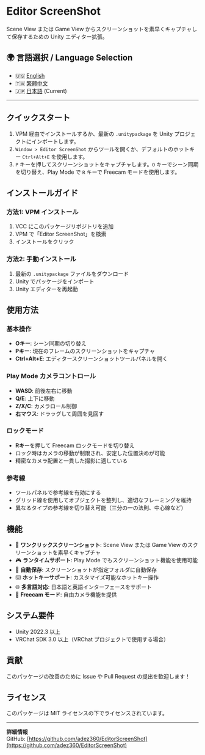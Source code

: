 # Editor ScreenShot

Scene View または Game View からスクリーンショットを素早くキャプチャして保存するための Unity エディター拡張。

## 🌍 言語選択 / Language Selection

- 🇺🇸 [English](../README.md)
- 🇹🇼 [繁體中文](README-zh-TW.md)
- 🇯🇵 [日本語](README-ja.md) (Current)

---

## クイックスタート

1. VPM 経由でインストールするか、最新の `.unitypackage` を Unity プロジェクトにインポートします。
2. `Window > Editor ScreenShot` からツールを開くか、デフォルトのホットキー `Ctrl+Alt+E` を使用します。
3. `P` キーを押してスクリーンショットをキャプチャします。`O` キーでシーン同期を切り替え、Play Mode で `R` キーで Freecam モードを使用します。

## インストールガイド

### 方法1: VPM インストール
1. VCC にこのパッケージリポジトリを追加
2. VPM で「Editor ScreenShot」を検索
3. インストールをクリック

### 方法2: 手動インストール
1. 最新の `.unitypackage` ファイルをダウンロード
2. Unity でパッケージをインポート
3. Unity エディターを再起動

## 使用方法

### 基本操作
- **Oキー**: シーン同期の切り替え
- **Pキー**: 現在のフレームのスクリーンショットをキャプチャ
- **Ctrl+Alt+E**: エディタースクリーンショットツールパネルを開く

### Play Mode カメラコントロール
- **WASD**: 前後左右に移動
- **Q/E**: 上下に移動
- **Z/X/C**: カメラロール制御
- **右マウス**: ドラッグして周囲を見回す

### ロックモード
- **Rキー**を押して Freecam ロックモードを切り替え
- ロック時はカメラの移動が制限され、安定した位置決めが可能
- 精密なカメラ配置と一貫した撮影に適している

### 参考線
- ツールパネルで参考線を有効にする
- グリッド線を使用してオブジェクトを整列し、適切なフレーミングを維持
- 異なるタイプの参考線を切り替え可能（三分の一の法則、中心線など）

## 機能

- 🎯 **ワンクリックスクリーンショット**: Scene View または Game View のスクリーンショットを素早くキャプチャ
- 🎮 **ランタイムサポート**: Play Mode でもスクリーンショット機能を使用可能
- 📁 **自動保存**: スクリーンショットが指定フォルダに自動保存
- ⌨️ **ホットキーサポート**: カスタマイズ可能なホットキー操作
- 🌐 **多言語対応**: 日本語と英語インターフェースをサポート
- 🎨 **Freecam モード**: 自由カメラ機能を提供

## システム要件

- Unity 2022.3 以上
- VRChat SDK 3.0 以上（VRChat プロジェクトで使用する場合）

## 貢献

このパッケージの改善のために Issue や Pull Request の提出を歓迎します！

## ライセンス

このパッケージは MIT ライセンスの下でライセンスされています。

---

**詳細情報**  
GitHub: [https://github.com/adez360/EditorScreenShot](https://github.com/adez360/EditorScreenShot)
